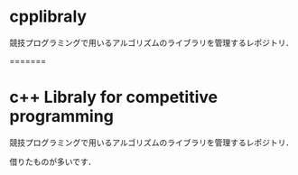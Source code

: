 # cpplibraly
競技プログラミングで用いるアルゴリズムのライブラリを管理するレポジトリ．

=======
# c++ Libraly for competitive programming
競技プログラミングで用いるアルゴリズムのライブラリを管理するレポジトリ．

借りたものが多いです．

